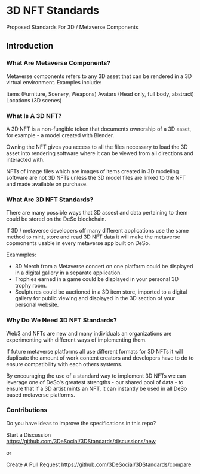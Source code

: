 # 3D NFT Standards
Proposed Standards For 3D / Metaverse Components

## Introduction

### What Are Metaverse Components? ###

Metaverse components refers to any 3D asset that can be rendered in a 3D virtual environment.
Examples include: 

Items (Furniture, Scenery, Weapons)
Avatars (Head only, full body, abstract)
Locations (3D scenes)

### What Is A 3D NFT? ###

A 3D NFT is a non-fungible token that documents ownership of a 3D asset, for example - a model created with Blender. 

Owning the NFT gives you access to all the files necessary to load the 3D asset into rendering software where it can be viewed from all directions and interacted with.

NFTs of image files which are images of items created in 3D modeling software are not 3D NFTs unless the 3D model files are linked to the NFT and made available on purchase.

### What Are 3D NFT Standards? ###

There are many possible ways that 3D assest and data pertaining to them could be stored on the DeSo blockchain.

If 3D / metaverse developers off many different applications use the same method to mint, store and read 3D NFT data it will make the metaverse copmonents usable in every metaverse app built on DeSo.

Exammples:

- 3D Merch from a Metaverse concert on one platform could be displayed in a digital gallery in a separate application.
- Trophies earned in a game could be displayed in your personal 3D trophy room.
- Sculptures could be auctioned in a 3D item store, imported to a digital gallery for public viewing and displayed in the 3D section of your personal website.

### Why Do We Need 3D NFT Standards? ###

Web3 and NFTs are new and many individuals an organizations are experimenting with different ways of implementing them.


If future metaverse platforms all use different formats for 3D NFTs it will duplicate the amount of work content creators and developers have to do to ensure compatibility with each others systems.

By encouraging the use of a standard way to implement 3D NFTs we can leverage one of DeSo's greatest strengths - our shared pool of data - to ensure that if a 3D artist mints an NFT, it can instantly be used in all DeSo based metaverse platforms.

### Contributions ###

Do you have ideas to improve the specifications in this repo?

Start a Discussion <https://github.com/3DeSocial/3DStandards/discussions/new>

or

Create A Pull Request <https://github.com/3DeSocial/3DStandards/compare>


